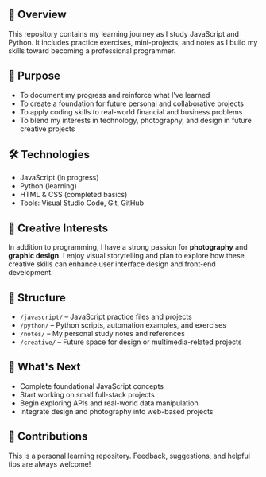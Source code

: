 ## 📘 Overview

This repository contains my learning journey as I study JavaScript and Python. It includes practice exercises, mini-projects, and notes as I build my skills toward becoming a professional programmer.

## 🎯 Purpose

- To document my progress and reinforce what I’ve learned  
- To create a foundation for future personal and collaborative projects  
- To apply coding skills to real-world financial and business problems  
- To blend my interests in technology, photography, and design in future creative projects

## 🛠️ Technologies

- JavaScript (in progress)  
- Python (learning)  
- HTML & CSS (completed basics)  
- Tools: Visual Studio Code, Git, GitHub

## 🎨 Creative Interests

In addition to programming, I have a strong passion for **photography** and **graphic design**. I enjoy visual storytelling and plan to explore how these creative skills can enhance user interface design and front-end development.

## 📁 Structure

- `/javascript/` – JavaScript practice files and projects  
- `/python/` – Python scripts, automation examples, and exercises  
- `/notes/` – My personal study notes and references  
- `/creative/` – Future space for design or multimedia-related projects

## 🚀 What's Next

- Complete foundational JavaScript concepts  
- Start working on small full-stack projects  
- Begin exploring APIs and real-world data manipulation  
- Integrate design and photography into web-based projects

## 🤝 Contributions

This is a personal learning repository. Feedback, suggestions, and helpful tips are always welcome!

